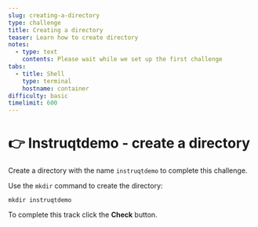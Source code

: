 ```yaml
---
slug: creating-a-directory
type: challenge
title: Creating a directory
teaser: Learn how to create directory
notes:
  - type: text
    contents: Please wait while we set up the first challenge
tabs:
  - title: Shell
    type: terminal
    hostname: container
difficulty: basic
timelimit: 600
---
```


👉 Instruqtdemo - create a directory
==============

Create a directory with the name `instruqtdemo` to complete this challenge.

Use the `mkdir` command to create the directory:

```
mkdir instruqtdemo
```

To complete this track click the **Check** button.
